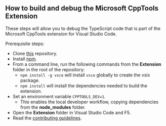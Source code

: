 ## How to build and debug the Microsoft CppTools Extension  
  
These steps will allow you to debug the TypeScript code that is part of the Microsoft CppTools extension for Visual Studio Code.  
  
Prerequisite steps:  
  * Clone [this](https://github.com/Microsoft/vscode-cpptools) repository.  
  * Install [npm](https://nodejs.org).  
  * From a command line, run the following commands from the **Extension** folder in the root of the repository:  
      * `npm install -g vsce` will install `vsce` globally to create the vsix package.  
      * `npm install` will install the dependencies needed to build the extension.  
  * Set an environment variable `CPPTOOLS_DEV=1`.  
    * This enables the local developer workflow, copying dependencies from the **node_modules** folder.  
  * Open the **Extension** folder in Visual Studio Code and F5.  
  * Read the [contributing guidelines](https://github.com/Microsoft/vscode-cpptools/blob/master/CONTRIBUTING.md).  
